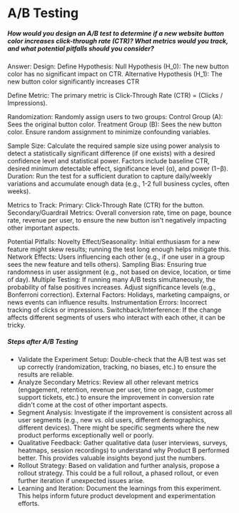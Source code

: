 # A/B Testing
##### How would you design an A/B test to determine if a new website button color increases click-through rate (CTR)? What metrics would you track, and what potential pitfalls should you consider?

Answer:
Design:
Define Hypothesis:
Null Hypothesis (H_0): The new button color has no significant impact on CTR.
Alternative Hypothesis (H_1): The new button color significantly increases CTR 

Define Metric: The primary metric is Click-Through Rate (CTR) = (Clicks / Impressions).

Randomization: Randomly assign users to two groups:
Control Group (A): Sees the original button color.
Treatment Group (B): Sees the new button color. Ensure random assignment to minimize confounding variables.

Sample Size: Calculate the required sample size using power analysis to detect a statistically significant difference (if one exists) with a desired confidence level and statistical power. Factors include baseline CTR, desired minimum detectable effect, significance level (α), and power (1−β).
Duration: Run the test for a sufficient duration to capture daily/weekly variations and accumulate enough data (e.g., 1-2 full business cycles, often weeks).

Metrics to Track:
Primary: Click-Through Rate (CTR) for the button.
Secondary/Guardrail Metrics: Overall conversion rate, time on page, bounce rate, revenue per user, to ensure the new button isn't negatively impacting other important aspects.

Potential Pitfalls:
Novelty Effect/Seasonality: Initial enthusiasm for a new feature might skew results; running the test long enough helps mitigate this.
Network Effects: Users influencing each other (e.g., if one user in a group sees the new feature and tells others).
Sampling Bias: Ensuring true randomness in user assignment (e.g., not based on device, location, or time of day).
Multiple Testing: If running many A/B tests simultaneously, the probability of false positives increases. Adjust significance levels (e.g., Bonferroni correction).
External Factors: Holidays, marketing campaigns, or news events can influence results.
Instrumentation Errors: Incorrect tracking of clicks or impressions.
Switchback/Interference: If the change affects different segments of users who interact with each other, it can be tricky.

##### Steps after A/B Testing
* Validate the Experiment Setup: Double-check that the A/B test was set up correctly (randomization, tracking, no biases, etc.) to ensure the results are reliable.
* Analyze Secondary Metrics: Review all other relevant metrics (engagement, retention, revenue per user, time on page, customer support tickets, etc.) to ensure the improvement in conversion rate didn't come at the cost of other important aspects.
* Segment Analysis: Investigate if the improvement is consistent across all user segments (e.g., new vs. old users, different demographics, different devices). There might be specific segments where the new product performs exceptionally well or poorly.
* Qualitative Feedback: Gather qualitative data (user interviews, surveys, heatmaps, session recordings) to understand why Product B performed better. This provides valuable insights beyond just the numbers.
* Rollout Strategy: Based on validation and further analysis, propose a rollout strategy. This could be a full rollout, a phased rollout, or even further iteration if unexpected issues arise.
* Learning and Iteration: Document the learnings from this experiment. This helps inform future product development and experimentation efforts.

